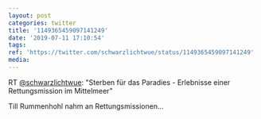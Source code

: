 ```yaml
---
layout: post
categories: twitter
title: '1149365459097141249'
date: '2019-07-11 17:10:54'
tags: 
ref: 'https://twitter.com/schwarzlichtwue/status/1149365459097141249'
media:
---
```

RT [@schwarzlichtwue](https://twitter.com/schwarzlichtwue): "Sterben für das Paradies - Erlebnisse einer Rettungsmission im Mittelmeer"



Till Rummenhohl nahm an Rettungsmissionen… 